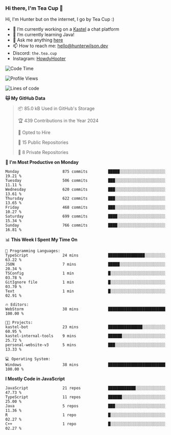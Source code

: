 ### Hi there, I'm Tea Cup 👋 

Hi, I'm Hunter but on the internet, I go by Tea Cup :)

- 🔭 I’m currently working on a [Kastel](https://github.com/KastelApp) a chat platform
- 🌱 I’m currently learning Java!
- 💬 Ask me anything [here](https://github.com/TheTeaCup/TheTeaCup/issues)
- 📫 How to reach me: [hello@hunterwilson.dev](mailto:hello@hunterwilson.dev)
- Discord: `the.tea.cup`
- Instagram: [HowdyHooter](https://instagram.com/HowdyHooter)

<!--START_SECTION:waka-->
![Code Time](http://img.shields.io/badge/Code%20Time-575%20hrs%2040%20mins-blue)

![Profile Views](http://img.shields.io/badge/Profile%20Views-7-blue)

![Lines of code](https://img.shields.io/badge/From%20Hello%20World%20I%27ve%20Written-1.5%20million%20lines%20of%20code-blue)

**🐱 My GitHub Data** 

> 📦 85.0 kB Used in GitHub's Storage 
 > 
> 🏆 439 Contributions in the Year 2024
 > 
> 💼 Opted to Hire
 > 
> 📜 15 Public Repositories 
 > 
> 🔑 8 Private Repositories 
 > 
📅 **I'm Most Productive on Monday** 

```text
Monday                   875 commits         █████░░░░░░░░░░░░░░░░░░░░   19.21 % 
Tuesday                  506 commits         ███░░░░░░░░░░░░░░░░░░░░░░   11.11 % 
Wednesday                620 commits         ███░░░░░░░░░░░░░░░░░░░░░░   13.61 % 
Thursday                 622 commits         ███░░░░░░░░░░░░░░░░░░░░░░   13.65 % 
Friday                   468 commits         ███░░░░░░░░░░░░░░░░░░░░░░   10.27 % 
Saturday                 699 commits         ████░░░░░░░░░░░░░░░░░░░░░   15.34 % 
Sunday                   766 commits         ████░░░░░░░░░░░░░░░░░░░░░   16.81 % 
```


📊 **This Week I Spent My Time On** 

```text
💬 Programming Languages: 
TypeScript               24 mins             ████████████████░░░░░░░░░   63.22 % 
JSON                     7 mins              █████░░░░░░░░░░░░░░░░░░░░   20.34 % 
TSConfig                 1 min               █░░░░░░░░░░░░░░░░░░░░░░░░   03.78 % 
GitIgnore file           1 min               █░░░░░░░░░░░░░░░░░░░░░░░░   03.70 % 
Text                     1 min               █░░░░░░░░░░░░░░░░░░░░░░░░   02.91 % 

🔥 Editors: 
WebStorm                 38 mins             █████████████████████████   100.00 % 

🐱‍💻 Projects: 
kastel-bot               23 mins             ███████████████░░░░░░░░░░   60.95 % 
kastel-internal-tools    9 mins              ██████░░░░░░░░░░░░░░░░░░░   25.72 % 
personal-website-v3      5 mins              ███░░░░░░░░░░░░░░░░░░░░░░   13.33 % 

💻 Operating System: 
Windows                  38 mins             █████████████████████████   100.00 % 
```

**I Mostly Code in JavaScript** 

```text
JavaScript               21 repos            ████████████░░░░░░░░░░░░░   47.73 % 
TypeScript               11 repos            ██████░░░░░░░░░░░░░░░░░░░   25.00 % 
Java                     5 repos             ███░░░░░░░░░░░░░░░░░░░░░░   11.36 % 
R                        1 repo              █░░░░░░░░░░░░░░░░░░░░░░░░   02.27 % 
C++                      1 repo              █░░░░░░░░░░░░░░░░░░░░░░░░   02.27 % 
```




<!--END_SECTION:waka-->
